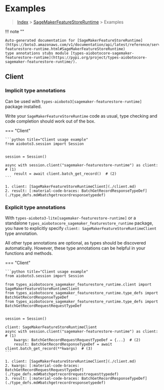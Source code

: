 # Examples

> [Index](../README.md) > [SageMakerFeatureStoreRuntime](./README.md) > Examples

!!! note ""

    Auto-generated documentation for [SageMakerFeatureStoreRuntime](https://boto3.amazonaws.com/v1/documentation/api/latest/reference/services/sagemaker-featurestore-runtime.html#SageMakerFeatureStoreRuntime)
    type annotations stubs module [types-aiobotocore-sagemaker-featurestore-runtime](https://pypi.org/project/types-aiobotocore-sagemaker-featurestore-runtime/).

## Client

### Implicit type annotations

Can be used with `types-aioboto3[sagemaker-featurestore-runtime]` package installed.

Write your `SageMakerFeatureStoreRuntime` code as usual,
type checking and code completion should work out of the box.



=== "Client"

    ```python title="Client usage example"
    from aioboto3.session import Session


    session = Session()

    async with session.client("sagemaker-featurestore-runtime") as client:  # (1)
        result = await client.batch_get_record()  # (2)
    ```

    1. client: [SageMakerFeatureStoreRuntimeClient](./client.md)
    2. result: [:material-code-braces: BatchGetRecordResponseTypeDef](./type_defs.md#batchgetrecordresponsetypedef) 






### Explicit type annotations

With `types-aioboto3-lite[sagemaker-featurestore-runtime]`
or a standalone `types_aiobotocore_sagemaker_featurestore_runtime` package, you have to explicitly specify
`client: SageMakerFeatureStoreRuntimeClient` type annotation.

All other type annotations are optional, as types should be discovered automatically.
However, these type annotations can be helpful in your functions and methods.


=== "Client"

    ```python title="Client usage example"
    from aioboto3.session import Session

    from types_aiobotocore_sagemaker_featurestore_runtime.client import SageMakerFeatureStoreRuntimeClient
    from types_aiobotocore_sagemaker_featurestore_runtime.type_defs import BatchGetRecordResponseTypeDef
    from types_aiobotocore_sagemaker_featurestore_runtime.type_defs import BatchGetRecordRequestRequestTypeDef


    session = Session()

    client: SageMakerFeatureStoreRuntimeClient
    async with session.client("sagemaker-featurestore-runtime") as client:  # (1)
        kwargs: BatchGetRecordRequestRequestTypeDef = {...}  # (2)
        result: BatchGetRecordResponseTypeDef = await client.batch_get_record(**kwargs)  # (3)
    ```

    1. client: [SageMakerFeatureStoreRuntimeClient](./client.md)
    2. kwargs: [:material-code-braces: BatchGetRecordRequestRequestTypeDef](./type_defs.md#batchgetrecordrequestrequesttypedef) 
    3. result: [:material-code-braces: BatchGetRecordResponseTypeDef](./type_defs.md#batchgetrecordresponsetypedef) 






